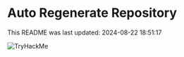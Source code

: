 # Auto Regenerate Repository

This README was last updated: 2024-08-22 18:51:17

 ![TryHackMe](https://tryhackme.com/badge/533634)